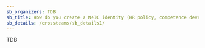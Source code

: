 ```yaml
---
sb_organizers: TDB 
sb_title: How do you create a NeIC identity (HR policy, competence development, 10% helping time, NeIC culture, branding and visibility, keeping this alive)?
sb_details: /crossteams/sb_details1/
---
```


TDB
